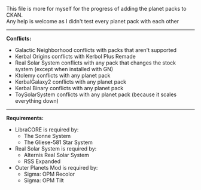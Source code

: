This file is more for myself for the progress of adding the planet packs to CKAN.  
Any help is welcome as I didn't test every planet pack with each other

---

**Conflicts:**
* Galactic Neighborhood conflicts with packs that aren't supported
* Kerbal Origins conflicts with Kerbol Plus Remade
* Real Solar System conflicts with any pack that changes the stock system (except when installed with GN)
* Ktolemy conflicts with any planet pack
* KerbalGalaxy2 conflicts with any planet pack
* Kerbal Binary conflicts with any planet pack
* ToySolarSystem conflicts with any planet pack (because it scales everything down)

---

**Requirements:**
* LibraCORE is required by:
    * The Sonne System
    * The Gliese-581 Star System
* Real Solar System is required by:
    * Alternis Real Solar System 
    * RSS Expanded
* Outer Planets Mod is required by:
    * Sigma: OPM Recolor
    * Sigma: OPM Tilt
